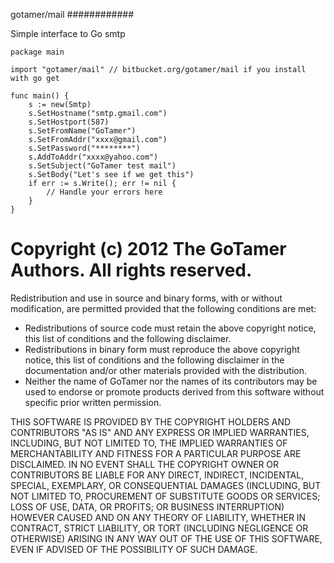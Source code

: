 gotamer/mail
############

Simple interface to Go smtp



	package main
	
	import "gotamer/mail" // bitbucket.org/gotamer/mail if you install with go get
	
	func main() {
		s := new(Smtp)
		s.SetHostname("smtp.gmail.com")
		s.SetHostport(587)
		s.SetFromName("GoTamer")
		s.SetFromAddr("xxxx@gmail.com")
		s.SetPassword("********")
		s.AddToAddr("xxxx@yahoo.com")
		s.SetSubject("GoTamer test mail")
		s.SetBody("Let's see if we get this")
		if err := s.Write(); err != nil {
			// Handle your errors here
		}
	}
	





Copyright (c) 2012 The GoTamer Authors. All rights reserved.
============================================================
Redistribution and use in source and binary forms, with or without
modification, are permitted provided that the following conditions are
met:

   * Redistributions of source code must retain the above copyright
notice, this list of conditions and the following disclaimer.
   * Redistributions in binary form must reproduce the above
copyright notice, this list of conditions and the following disclaimer
in the documentation and/or other materials provided with the
distribution.
   * Neither the name of GoTamer nor the names of its
contributors may be used to endorse or promote products derived from
this software without specific prior written permission.

THIS SOFTWARE IS PROVIDED BY THE COPYRIGHT HOLDERS AND CONTRIBUTORS
"AS IS" AND ANY EXPRESS OR IMPLIED WARRANTIES, INCLUDING, BUT NOT
LIMITED TO, THE IMPLIED WARRANTIES OF MERCHANTABILITY AND FITNESS FOR
A PARTICULAR PURPOSE ARE DISCLAIMED. IN NO EVENT SHALL THE COPYRIGHT
OWNER OR CONTRIBUTORS BE LIABLE FOR ANY DIRECT, INDIRECT, INCIDENTAL,
SPECIAL, EXEMPLARY, OR CONSEQUENTIAL DAMAGES (INCLUDING, BUT NOT
LIMITED TO, PROCUREMENT OF SUBSTITUTE GOODS OR SERVICES; LOSS OF USE,
DATA, OR PROFITS; OR BUSINESS INTERRUPTION) HOWEVER CAUSED AND ON ANY
THEORY OF LIABILITY, WHETHER IN CONTRACT, STRICT LIABILITY, OR TORT
(INCLUDING NEGLIGENCE OR OTHERWISE) ARISING IN ANY WAY OUT OF THE USE
OF THIS SOFTWARE, EVEN IF ADVISED OF THE POSSIBILITY OF SUCH DAMAGE.
